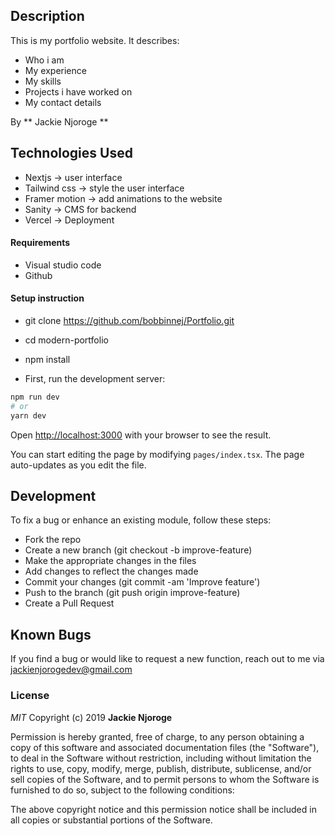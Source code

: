 ## Description

This is my portfolio website. It describes:
- Who i am
- My experience
- My skills
- Projects i have worked on 
- My contact details 

By ** Jackie Njoroge **

## Technologies Used
- Nextjs -> user interface
- Tailwind css -> style the user interface
- Framer motion -> add animations to the website
- Sanity -> CMS for backend
- Vercel -> Deployment

#### Requirements
- Visual studio code
- Github

#### Setup instruction

- git clone https://github.com/bobbinnej/Portfolio.git
- cd modern-portfolio
- npm install

- First, run the development server:

```bash
npm run dev
# or
yarn dev
```

Open [http://localhost:3000](http://localhost:3000) with your browser to see the result.

You can start editing the page by modifying `pages/index.tsx`. The page auto-updates as you edit the file.


## Development

To fix a bug or enhance an existing module, follow these steps:
- Fork the repo
- Create a new branch (git checkout -b improve-feature)
- Make the appropriate changes in the files
- Add changes to reflect the changes made
- Commit your changes (git commit -am 'Improve feature')
- Push to the branch (git push origin improve-feature)
- Create a Pull Request


## Known Bugs

If you find a bug or would like to request a new function, reach out to me via jackienjorogedev@gmail.com



### License

*MIT*
Copyright (c) 2019 **Jackie Njoroge**

Permission is hereby granted, free of charge, to any person obtaining a copy of this software and associated documentation files (the "Software"), to deal in the Software without restriction, including without limitation the rights to use, copy, modify, merge, publish, distribute, sublicense, and/or sell copies of the Software, and to permit persons to whom the Software is furnished to do so, subject to the following conditions:

The above copyright notice and this permission notice shall be included in all copies or substantial portions of the Software.


